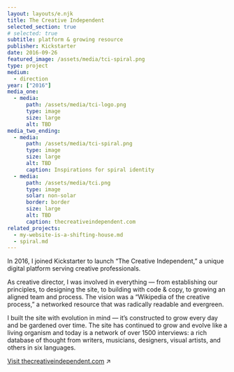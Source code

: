 ```yaml
---
layout: layouts/e.njk
title: The Creative Independent
selected_section: true
# selected: true
subtitle: platform & growing resource
publisher: Kickstarter
date: 2016-09-26
featured_image: /assets/media/tci-spiral.png
type: project
medium:
  - direction
year: ["2016"]
media_one:
  - media:
      path: /assets/media/tci-logo.png
      type: image
      size: large
      alt: TBD
media_two_ending:
  - media:
      path: /assets/media/tci-spiral.png
      type: image
      size: large
      alt: TBD
      caption: Inspirations for spiral identity
  - media:
      path: /assets/media/tci.png
      type: image
      solar: non-solar
      border: border
      size: large
      alt: TBD
      caption: thecreativeindependent.com
related_projects:
  - my-website-is-a-shifting-house.md
  - spiral.md
---
```


In 2016, I joined Kickstarter to launch “The Creative Independent,” a unique digital platform serving creative professionals.

As creative director, I was involved in everything — from establishing our principles, to designing the site, to building with code & copy, to growing an aligned team and process. The vision was a “Wikipedia of the creative process,” a networked resource that was radically readable and evergreen.

I built the site with evolution in mind — it’s constructed to grow every day and be gardened over time. The site has continued to grow and evolve like a living organism and today is a network of over 1500 interviews: a rich database of thought from writers, musicians, designers, visual artists, and others in six languages.

<a href="https://thecreativeindependent.com" target="_blank">Visit thecreativeindependent.com</a> ↗
